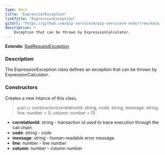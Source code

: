 ```yaml
---
type: docs
title: "ExpressionException"
linkTitle: "ExpressionException"
gitUrl: "https://github.com/pip-services4/pip-services4-node/tree/main/pip-services4-expressions-node"
description: > 
    Exception that can be thrown by ExpressionCalculator.
---
```


**Extends**: [BadRequestException](../../../commons/errors/bad_request_exception)

### Description

The ExpressionException class defines an exception that can be thrown by ExpressionCalculator.

### Constructors
Creates a new intance of this class.

> `public` constructor(correlationId: string, code: string, message: string, line: number = 0, column: number = 0)

- **correlationId**: string - transaction id used to trace execution through the call chain.
- **code**: string - code
- **message**: string - human-readable error message.
- **line**: number - line number
- **column**: number - column number
